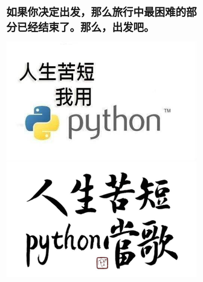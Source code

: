 # 如果你决定出发，那么旅行中最困难的部分已经结束了。那么，出发吧。

![Aaron Swartz](https://github.com/JustIT-USY/LiuTianyong-practice/raw/master/timg.png)
![Aaron Swartz](https://github.com/JustIT-USY/LiuTianyong-practice/blob/master/tim1g.png)

